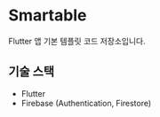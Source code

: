 # Smartable

Flutter 앱 기본 템플릿 코드 저장소입니다.

## 기술 스택
- Flutter
- Firebase (Authentication, Firestore)
